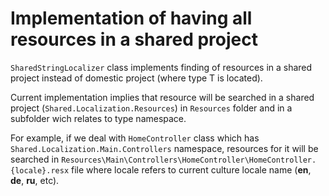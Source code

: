 # Implementation of having all resources in a shared project

`SharedStringLocalizer` class implements finding of resources in a shared project instead of domestic project (where type T is located).

Current implementation implies that resource will be searched in a shared project (`Shared.Localization.Resources`) in `Resources` folder and in a subfolder wich relates to type namespace.

For example, if we deal with `HomeController` class which has `Shared.Localization.Main.Controllers` namespace, resources for it will be searched in `Resources\Main\Controllers\HomeController\HomeController.{locale}.resx` file where locale refers to current culture locale name (**en**, **de**, **ru**, etc).

